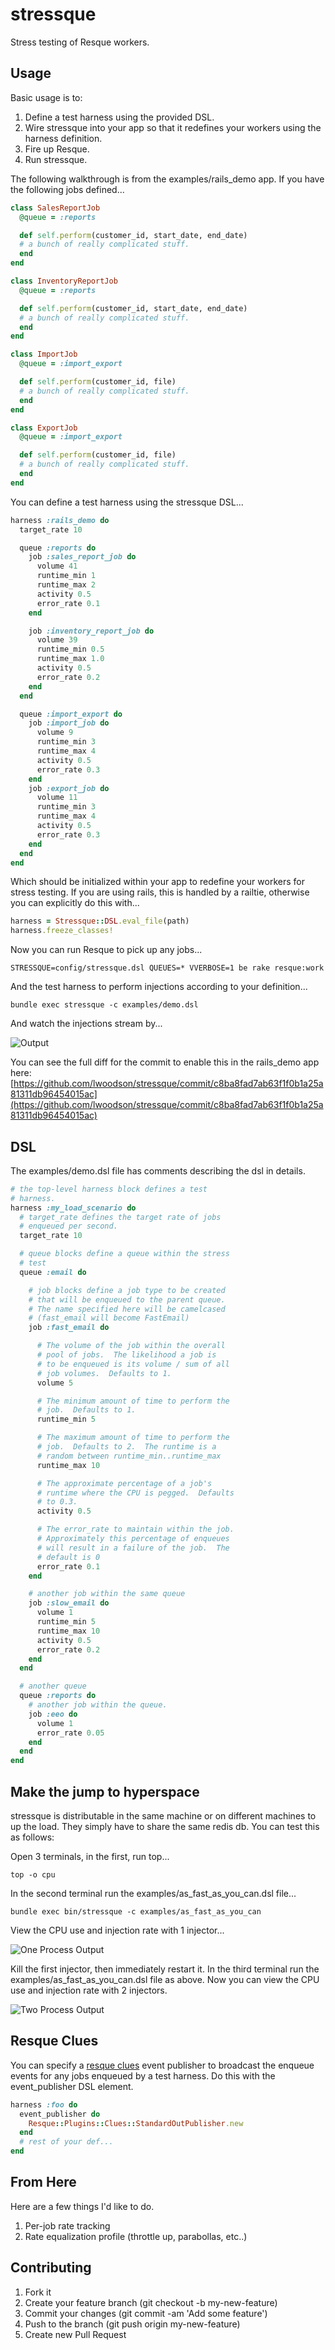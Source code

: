 stressque
=============

Stress testing of Resque workers.

Usage
-----
Basic usage is to:

1. Define a test harness using the provided DSL.
2. Wire stressque into your app so that it redefines your workers using the
harness definition.
3. Fire up Resque.
4. Run stressque.

The following walkthrough is from the examples/rails_demo app.  If you have the
following jobs defined...

```ruby
class SalesReportJob
  @queue = :reports

  def self.perform(customer_id, start_date, end_date)
  # a bunch of really complicated stuff.
  end
end

class InventoryReportJob
  @queue = :reports

  def self.perform(customer_id, start_date, end_date)
  # a bunch of really complicated stuff.
  end
end

class ImportJob
  @queue = :import_export

  def self.perform(customer_id, file)
  # a bunch of really complicated stuff.
  end
end

class ExportJob
  @queue = :import_export

  def self.perform(customer_id, file)
  # a bunch of really complicated stuff.
  end
end

```

You can define a test harness using the stressque DSL...

```ruby
harness :rails_demo do
  target_rate 10

  queue :reports do
    job :sales_report_job do
      volume 41
      runtime_min 1
      runtime_max 2
      activity 0.5
      error_rate 0.1
    end

    job :inventory_report_job do
      volume 39
      runtime_min 0.5
      runtime_max 1.0
      activity 0.5
      error_rate 0.2
    end
  end

  queue :import_export do
    job :import_job do
      volume 9
      runtime_min 3
      runtime_max 4
      activity 0.5
      error_rate 0.3
    end
    job :export_job do
      volume 11
      runtime_min 3
      runtime_max 4
      activity 0.5
      error_rate 0.3
    end
  end
end
```

Which should be initialized within your app to redefine your workers for stress
testing.  If you are using rails, this is handled by a railtie, otherwise you
can explicitly do this with...

```ruby
harness = Stressque::DSL.eval_file(path)
harness.freeze_classes!
```

Now you can run Resque to pick up any jobs...

```
STRESSQUE=config/stressque.dsl QUEUES=* VVERBOSE=1 be rake resque:work
```

And the test harness to perform injections according to your definition...

```bundle exec stressque -c examples/demo.dsl```

And watch the injections stream by...

![Output](http://i.imgur.com/cOrQiaR.png)

You can see the full diff for the commit to enable this in the rails_demo
app here: [https://github.com/lwoodson/stressque/commit/c8ba8fad7ab63f1f0b1a25a81311db96454015ac](https://github.com/lwoodson/stressque/commit/c8ba8fad7ab63f1f0b1a25a81311db96454015ac)

DSL
---
The examples/demo.dsl file has comments describing the dsl in details.

```ruby
# the top-level harness block defines a test
# harness.
harness :my_load_scenario do
  # target_rate defines the target rate of jobs
  # enqueued per second.
  target_rate 10

  # queue blocks define a queue within the stress
  # test
  queue :email do

    # job blocks define a job type to be created
    # that will be enqueued to the parent queue.
    # The name specified here will be camelcased
    # (fast_email will become FastEmail)
    job :fast_email do

      # The volume of the job within the overall
      # pool of jobs.  The likelihood a job is
      # to be enqueued is its volume / sum of all
      # job volumes.  Defaults to 1.
      volume 5

      # The minimum amount of time to perform the
      # job.  Defaults to 1.
      runtime_min 5

      # The maximum amount of time to perform the
      # job.  Defaults to 2.  The runtime is a
      # random between runtime_min..runtime_max
      runtime_max 10

      # The approximate percentage of a job's
      # runtime where the CPU is pegged.  Defaults
      # to 0.3.
      activity 0.5

      # The error_rate to maintain within the job.
      # Approximately this percentage of enqueues
      # will result in a failure of the job.  The
      # default is 0
      error_rate 0.1
    end

    # another job within the same queue
    job :slow_email do
      volume 1
      runtime_min 5
      runtime_max 10
      activity 0.5
      error_rate 0.2
    end
  end

  # another queue
  queue :reports do
    # another job within the queue.
    job :eeo do
      volume 1
      error_rate 0.05
    end
  end
end
```

Make the jump to hyperspace
---------------------------
stressque is distributable in the same machine or on different machines
to up the load.  They simply have to share the same redis db.  You can test
this as follows:

Open 3 terminals, in the first, run top...

```top -o cpu```

In the second terminal run the examples/as_fast_as_you_can.dsl file...

```bundle exec bin/stressque -c examples/as_fast_as_you_can```

View the CPU use and injection rate with 1 injector...

![One Process Output](http://i.imgur.com/edtlAK8.png)

Kill the first injector, then immediately restart it.  In the third terminal
run the examples/as_fast_as_you_can.dsl file as above.  Now you can view the
CPU use and injection rate with 2 injectors.

![Two Process Output](http://i.imgur.com/dO9bwtz.png)

Resque Clues
------------
You can specify a [resque clues](https://github.com/PeopleAdmin/resque-clues)
event publisher to broadcast the enqueue events for any jobs enqueued by a test
harness.  Do this with the event_publisher DSL element.

```ruby
harness :foo do
  event_publisher do
    Resque::Plugins::Clues::StandardOutPublisher.new
  end
  # rest of your def...
end
```

From Here
---------
Here are a few things I'd like to do.

1. Per-job rate tracking
2. Rate equalization profile (throttle up, parabollas, etc..)

Contributing
------------
1. Fork it
2. Create your feature branch (git checkout -b my-new-feature)
3. Commit your changes (git commit -am 'Add some feature')
4. Push to the branch (git push origin my-new-feature)
5. Create new Pull Request
